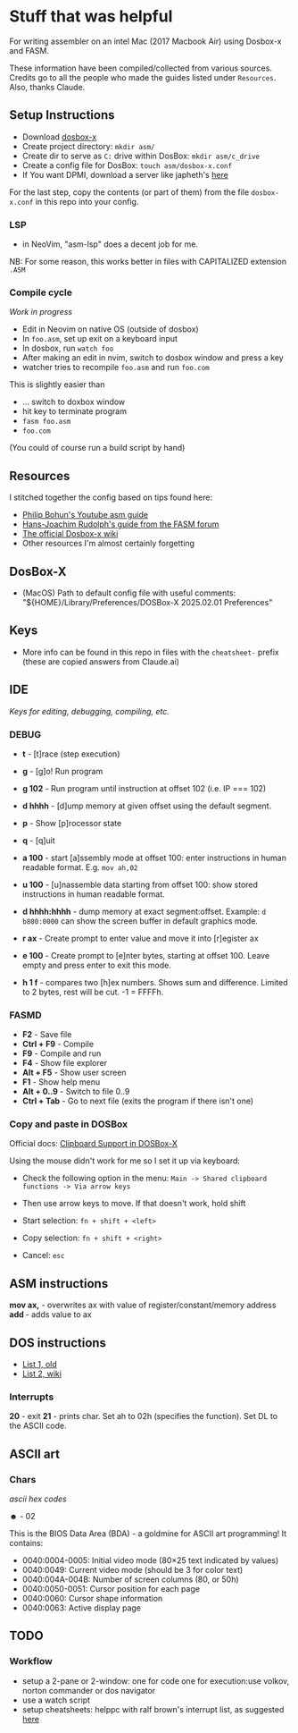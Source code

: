 # Stuff that was helpful

For writing assembler on an intel Mac (2017 Macbook Air) using Dosbox-x and FASM.

These information have been compiled/collected from various sources. Credits go to all the people who made the guides listed under `Resources`. Also, thanks Claude.

## Setup Instructions

- Download [dosbox-x](https://dosbox-x.com/)
- Create project directory: `mkdir asm/`
- Create dir to serve as `C:` drive within DosBox: `mkdir asm/c_drive`
- Create a config file for DosBox: `touch asm/dosbox-x.conf`
- If You want DPMI, download a server like japheth's [here](https://www.japheth.de/HX.html)

For the last step, copy the contents (or part of them) from the file `dosbox-x.conf` in this repo into your config.

### LSP

- in NeoVim, "asm-lsp" does a decent job for me.

NB: For some reason, this works better in files with CAPITALIZED extension `.ASM`

### Compile cycle

_Work in progress_

- Edit in Neovim on native OS (outside of dosbox)
- In `foo.asm`, set up exit on a keyboard input
- In dosbox, run `watch foo`
- After making an edit in nvim, switch to dosbox window and press a key
- watcher tries to recompile `foo.asm` and run `foo.com`

This is slightly easier than

- ... switch to doxbox window
- hit key to terminate program
- `fasm foo.asm`
- `foo.com`

(You could of course run a build script by hand)

## Resources

I stitched together the config based on tips found here:

- [ Philip Bohun's Youtube asm guide ](https://www.youtube.com/watch?v=HcLA6F5UTIE&list=PLSiFUSQSRYANu14mkQADmVMYPcssk_IqP&index=1)
- [ Hans-Joachim Rudolph's guide from the FASM forum ](https://board.flatassembler.net/topic.php?t=22910)
- [ The official Dosbox-x wiki ](https://dosbox-x.com/wiki/#Home)
- Other resources I'm almost certainly forgetting

## DosBox-X

- (MacOS) Path to default config file with useful comments: "${HOME}/Library/Preferences/DOSBox-X 2025.02.01 Preferences"

## Keys

- More info can be found in this repo in files with the `cheatsheet-` prefix (these are copied answers from Claude.ai)

## IDE

_Keys for editing, debugging, compiling, etc._

### DEBUG

- **t** - [t]race (step execution)
- **g** - [g]o! Run program
- **g 102** - Run program until instruction at offset 102 (i.e. IP === 102)
- **d hhhh** - [d]ump memory at given offset using the default segment.
- **p** - Show [p]rocessor state
- **q** - [q]uit

- **a 100** - start [a]ssembly mode at offset 100: enter instructions in human readable format. E.g. `mov ah,02`
- **u 100** - [u]nassemble data starting from offset 100: show stored instructions in human readable format.
- **d hhhh:hhhh** - dump memory at exact segment:offset. Example: `d b800:0000` can show the screen buffer in default graphics mode.
- **r ax** - Create prompt to enter value and move it into [r]egister ax
- **e 100** - Create prompt to [e]nter bytes, starting at offset 100. Leave empty and press enter to exit this mode.
- **h 1 f** - compares two [h]ex numbers. Shows sum and difference. Limited to 2 bytes, rest will be cut. -1 = FFFFh.

### FASMD

- **F2** - Save file
- **Ctrl + F9** - Compile
- **F9** - Compile and run
- **F4** - Show file explorer
- **Alt + F5** - Show user screen
- **F1** - Show help menu
- **Alt + 0..9** - Switch to file 0..9
- **Ctrl + Tab** - Go to next file (exits the program if there isn't one)

### Copy and paste in DOSBox

Official docs: [Clipboard Support in DOSBox-X](https://dosbox-x.com/wiki/Guide%3AClipboard-support-in-DOSBox%E2%80%90X)

Using the mouse didn't work for me so I set it up via keyboard:

- Check the following option in the menu: `Main -> Shared clipboard functions -> Via arrow keys`

- Then use arrow keys to move. If that doesn't work, hold shift
- Start selection: `fn + shift + <left>`
- Copy selection: `fn + shift + <right>`
- Cancel: `esc`

## ASM instructions

**mov ax,<value>** - overwrites ax with value of register/constant/memory address
**add <value>** - adds value to ax

## DOS instructions

- [ List 1, old ](https://www.ctyme.com/intr/int-21.htm)
- [ List 2, wiki ](https://en.wikipedia.org/wiki/DOS_API#DOS_INT_21h_services)

### Interrupts

**20** - exit
**21** - prints char. Set ah to 02h (specifies the function). Set DL to the ASCII code.

## ASCII art

### Chars

_ascii hex codes_

**☻** - 02

This is the BIOS Data Area (BDA) - a goldmine for ASCII art programming! It contains:

- 0040:0004-0005: Initial video mode (80×25 text indicated by values)
- 0040:0049: Current video mode (should be 3 for color text)
- 0040:004A-004B: Number of screen columns (80, or 50h)
- 0040:0050-0051: Cursor position for each page
- 0040:0060: Cursor shape information
- 0040:0063: Active display page

## TODO

### Workflow

- setup a 2-pane or 2-window: one for code one for execution:use volkov, norton commander or dos navigator
- use a watch script
- setup cheatsheets: helppc with ralf brown's interrupt list, as suggested [here](https://board.flatassembler.net/topic.php?t=22910)
